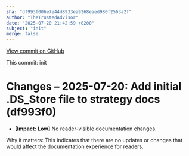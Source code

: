 ```yaml
---
sha: "df993f006e7e44d8933ea9268eaed980f2563a2f"
author: "TheTrustedAdvisor"
date: "2025-07-20 21:42:59 +0200"
subject: "init"
merge: false
---
```


[View commit on GitHub](https://github.com/TheTrustedAdvisor/FabricAdoptionFramework/commit/df993f006e7e44d8933ea9268eaed980f2563a2f)

This commit: init

# Changes – 2025-07-20: Add initial .DS_Store file to strategy docs (df993f0)

- **[Impact: Low]** No reader-visible documentation changes.

Why it matters: This indicates that there are no updates or changes that would affect the documentation experience for readers.
